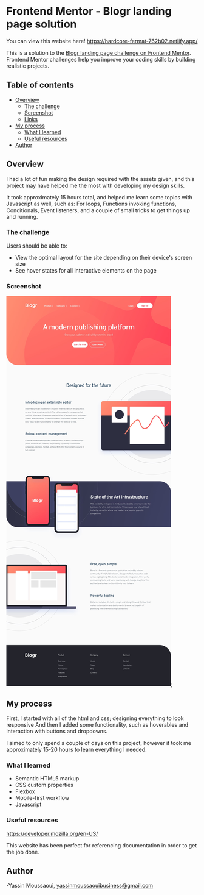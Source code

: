 # Frontend Mentor - Blogr landing page solution

You can view this website here! https://hardcore-fermat-762b02.netlify.app/

This is a solution to the [Blogr landing page challenge on Frontend Mentor](https://www.frontendmentor.io/challenges/blogr-landing-page-EX2RLAApP). Frontend Mentor challenges help you improve your coding skills by building realistic projects.

## Table of contents

- [Overview](#overview)
  - [The challenge](#the-challenge)
  - [Screenshot](#screenshot)
  - [Links](#links)
- [My process](#my-process)
  - [What I learned](#what-i-learned)
  - [Useful resources](#useful-resources)
- [Author](#author)

## Overview

I had a lot of fun making the design required with the assets given, and
this project may have helped me the most with developing my design skills.

It took approximately 15 hours total, and helped me learn some topics with
Javascript as well, such as:
For loops,
Functions invoking functions,
Conditionals,
Event listeners,
and a couple of small tricks to get things up and running.

### The challenge

Users should be able to:

- View the optimal layout for the site depending on their device's screen size
- See hover states for all interactive elements on the page

### Screenshot

![image](./design/desktop-design.jpg);

## My process

First, I started with all of the html and css; designing everything to look responsive
And then I added some functionality, such as hoverables and interaction with buttons and dropdowns.

I aimed to only spend a couple of days on this project, however it took me approximately 15-20 hours to learn everything I needed.

### What I learned

- Semantic HTML5 markup
- CSS custom properties
- Flexbox
- Mobile-first workflow
- Javascript

### Useful resources

https://developer.mozilla.org/en-US/

This website has been perfect for referencing documentation in order to get the job done.

## Author

-Yassin Moussaoui,
yassinmoussaouibusiness@gmail.com
